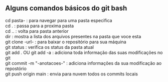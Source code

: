 ## Alguns comandos básicos do git bash

<p>cd pasta- : para navegar para uma pasta especifica<br>
cd . : passa para a proxima pasta<br>
cd .. : volta para pasta anterior<br>
dir : mostra a lista dos arquivos presentes na pasta que voce esta<br>
git clone -url- : para baixar o repositório para sua máquina<br>
git status : verifica os status da pasta atual<br>
git add . OU git add -a : adiciona toda informação das suas modificações no git<br>
git commit -m "-anotacoes-" : adiciona informações da sua modificação ao repostório<br>
git push origin main : envia para nuvem todos os commits locais</p>
